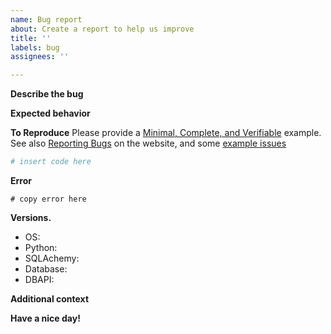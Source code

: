 ```yaml
---
name: Bug report
about: Create a report to help us improve
title: ''
labels: bug
assignees: ''

---
```


**Describe the bug**
<!-- A clear and concise description of what the bug is. -->

**Expected behavior**
<!-- A clear and concise description of what you expected to happen. -->

**To Reproduce**
Please provide a [Minimal, Complete, and Verifiable](http://stackoverflow.com/help/mcve) example. 
See also [Reporting Bugs](https://www.sqlalchemy.org/participate.html#bugs) on the website, and some [example issues](https://github.com/sqlalchemy/sqlalchemy/issues?q=label%3A%22great+mcve%22)

```py
# insert code here
```

**Error**

```
# copy error here
```

**Versions.**
 - OS: 
 - Python:
 - SQLAchemy:
 - Database:
 - DBAPI:

**Additional context**
<!-- Add any other context about the problem here. -->

**Have a nice day!**
